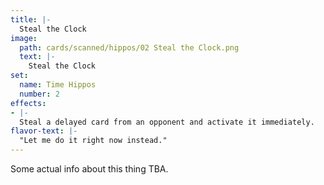 ```yaml
---
title: |-
  Steal the Clock
image: 
  path: cards/scanned/hippos/02 Steal the Clock.png
  text: |-
    Steal the Clock
set:
  name: Time Hippos
  number: 2
effects: 
- |-
  Steal a delayed card from an opponent and activate it immediately.
flavor-text: |-
  "Let me do it right now instead."
---
```

Some actual info about this thing TBA.
